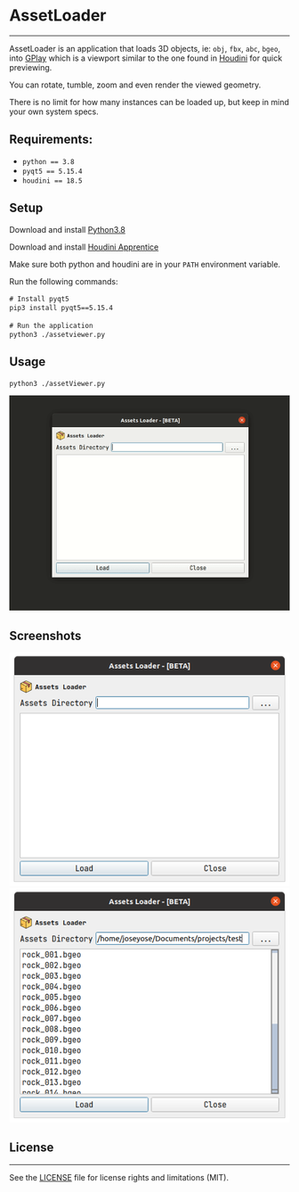 # AssetLoader
---
AssetLoader is an application that loads 3D objects, ie: `obj`, `fbx`, `abc`, `bgeo`, into [GPlay](https://www.sidefx.com/docs/houdini/ref/utils/gplay.html) which is a viewport similar to the one found in [Houdini](https://www.sidefx.com/) for quick previewing. 

You can rotate, tumble, zoom and even render the viewed geometry. 

There is no limit for how many instances can be loaded up, but keep in mind your own system specs.

## Requirements:

- `python == 3.8`
- `pyqt5 == 5.15.4`
- `houdini == 18.5`

## Setup 
Download and install [Python3.8](https://www.python.org/downloads/)

Download and install [Houdini Apprentice](https://www.sidefx.com/download/)

Make sure both python and houdini are in your `PATH` environment variable.

Run the following commands:
```
# Install pyqt5
pip3 install pyqt5==5.15.4

# Run the application
python3 ./assetviewer.py
```
## Usage
`python3 ./assetViewer.py`

![](./media/assetloader_001.gif)

## Screenshots
![](./media/assetloader_001.png)
![](./media/assetloader_002.png)

## License
---
See the [LICENSE](https://github.com/joseyose/assetLoader/blob/main/LICENSE) file for license rights and limitations (MIT).